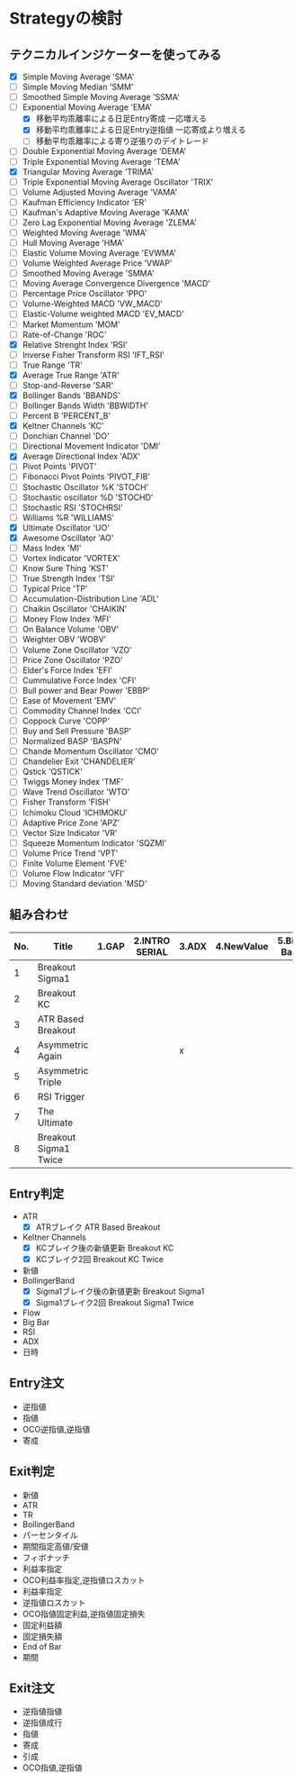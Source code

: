 

# Strategyの検討

## テクニカルインジケーターを使ってみる
- [x] Simple Moving Average 'SMA'
- [ ] Simple Moving Median 'SMM'
- [ ] Smoothed Simple Moving Average 'SSMA'
- [ ] Exponential Moving Average 'EMA'
  - [x] 移動平均乖離率による日足Entry寄成 一応増える
  - [x] 移動平均乖離率による日足Entry逆指値 一応寄成より増える
  - [ ] 移動平均乖離率による寄り逆張りのデイトレード
- [ ] Double Exponential Moving Average 'DEMA'
- [ ] Triple Exponential Moving Average 'TEMA'
- [x] Triangular Moving Average 'TRIMA'
- [ ] Triple Exponential Moving Average Oscillator 'TRIX'
- [ ] Volume Adjusted Moving Average 'VAMA'
- [ ] Kaufman Efficiency Indicator 'ER'
- [ ] Kaufman's Adaptive Moving Average 'KAMA'
- [ ] Zero Lag Exponential Moving Average 'ZLEMA'
- [ ] Weighted Moving Average 'WMA'
- [ ] Hull Moving Average 'HMA'
- [ ] Elastic Volume Moving Average 'EVWMA'
- [ ] Volume Weighted Average Price 'VWAP'
- [ ] Smoothed Moving Average 'SMMA'
- [ ] Moving Average Convergence Divergence 'MACD'
- [ ] Percentage Price Oscillator 'PPO'
- [ ] Volume-Weighted MACD 'VW_MACD'
- [ ] Elastic-Volume weighted MACD 'EV_MACD'
- [ ] Market Momentum 'MOM'
- [ ] Rate-of-Change 'ROC'
- [x] Relative Strenght Index 'RSI'
- [ ] Inverse Fisher Transform RSI 'IFT_RSI'
- [ ] True Range 'TR'
- [x] Average True Range 'ATR'
- [ ] Stop-and-Reverse 'SAR'
- [x] Bollinger Bands 'BBANDS'
- [ ] Bollinger Bands Width 'BBWIDTH'
- [ ] Percent B 'PERCENT_B'
- [x] Keltner Channels 'KC'
- [ ] Donchian Channel 'DO'
- [ ] Directional Movement Indicator 'DMI'
- [x] Average Directional Index 'ADX'
- [ ] Pivot Points 'PIVOT'
- [ ] Fibonacci Pivot Points 'PIVOT_FIB'
- [ ] Stochastic Oscillator %K 'STOCH'
- [ ] Stochastic oscillator %D 'STOCHD'
- [ ] Stochastic RSI 'STOCHRSI'
- [ ] Williams %R 'WILLIAMS'
- [x] Ultimate Oscillator 'UO'
- [x] Awesome Oscillator 'AO'
- [ ] Mass Index 'MI'
- [ ] Vortex Indicator 'VORTEX'
- [ ] Know Sure Thing 'KST'
- [ ] True Strength Index 'TSI'
- [ ] Typical Price 'TP'
- [ ] Accumulation-Distribution Line 'ADL'
- [ ] Chaikin Oscillator 'CHAIKIN'
- [ ] Money Flow Index 'MFI'
- [ ] On Balance Volume 'OBV'
- [ ] Weighter OBV 'WOBV'
- [ ] Volume Zone Oscillator 'VZO'
- [ ] Price Zone Oscillator 'PZO'
- [ ] Elder's Force Index 'EFI'
- [ ] Cummulative Force Index 'CFI'
- [ ] Bull power and Bear Power 'EBBP'
- [ ] Ease of Movement 'EMV'
- [ ] Commodity Channel Index 'CCI'
- [ ] Coppock Curve 'COPP'
- [ ] Buy and Sell Pressure 'BASP'
- [ ] Normalized BASP 'BASPN'
- [ ] Chande Momentum Oscillator 'CMO'
- [ ] Chandelier Exit 'CHANDELIER'
- [ ] Qstick 'QSTICK'
- [ ] Twiggs Money Index 'TMF'
- [ ] Wave Trend Oscillator 'WTO'
- [ ] Fisher Transform 'FISH'
- [ ] Ichimoku Cloud 'ICHIMOKU'
- [ ] Adaptive Price Zone 'APZ'
- [ ] Vector Size Indicator 'VR'
- [ ] Squeeze Momentum Indicator 'SQZMI'
- [ ] Volume Price Trend 'VPT'
- [ ] Finite Volume Element 'FVE'
- [ ] Volume Flow Indicator 'VFI'
- [ ] Moving Standard deviation 'MSD'

## 組み合わせ
|No.|Title|1.GAP|2.INTRO SERIAL|3.ADX|4.NewValue|5.Big Bar|6.Flow|
|---|---|---|---|---|---|---|---|
|1|Breakout Sigma1| | | | | | |
|2|Breakout KC| | | | | | |
|3|ATR Based Breakout| | | | | | |
|4|Asymmetric Again| | |x| | | |
|5|Asymmetric Triple| | | | | | |
|6|RSI Trigger| | | | | | |
|7|The Ultimate| | | | | | |
|8|Breakout Sigma1 Twice| | | | | | |
 
## Entry判定
 - ATR
   - [x] ATRブレイク ATR Based Breakout
 - Keltner Channels
   - [x] KCブレイク後の新値更新 Breakout KC
   - [x] KCブレイク2回 Breakout KC Twice
 - 新値
 - BollingerBand
   - [x] Sigma1ブレイク後の新値更新 Breakout Sigma1
   - [x] Sigma1ブレイク2回 Breakout Sigma1 Twice
 - Flow
 - Big Bar
 - RSI
 - ADX
 - 日時
 
## Entry注文
 - 逆指値
 - 指値
 - OCO逆指値,逆指値
 - 寄成
 
## Exit判定
 - 新値
 - ATR
 - TR
 - BollingerBand
 - パーセンタイル
 - 期間指定高値/安値
 - フィボナッチ
 - 利益率指定
 - OCO利益率指定,逆指値ロスカット
 - 利益率指定
 - 逆指値ロスカット
 - OCO指値固定利益,逆指値固定損失
 - 固定利益額
 - 固定損失額
 - End of Bar
 - 期間

## Exit注文
 - 逆指値指値
 - 逆指値成行
 - 指値
 - 寄成
 - 引成
 - OCO指値,逆指値

